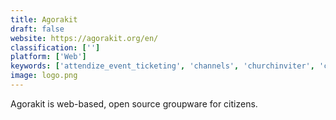 ```yaml
---
title: Agorakit
draft: false 
website: https://agorakit.org/en/
classification: ['']
platform: ['Web']
keywords: ['attendize_event_ticketing', 'channels', 'churchinviter', 'collaborizm', 'downtomeet', 'emamo', 'eventbrite', 'get_together', 'gospeak', 'groupspaces', 'guestboard', 'meetabit', 'meetup', 'mobilizon', 'open_event', 'opensports', 'openki', 'picatic', 'skillmint', 'stuff']
image: logo.png
---
```

Agorakit is web-based, open source groupware for citizens.